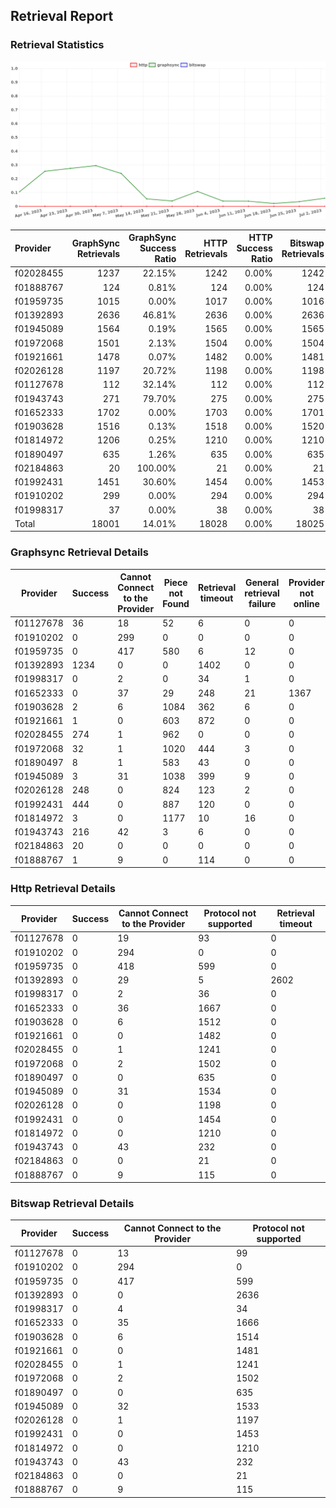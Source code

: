 ## Retrieval Report
### Retrieval Statistics
<img src="https://raw.githubusercontent.com/data-preservation-programs/filplus-checker-assets/main/filecoin-project/filecoin-plus-large-datasets/issues/432/1688678206212.png"/>

| Provider  | GraphSync Retrievals | GraphSync Success Ratio | HTTP Retrievals | HTTP Success Ratio | Bitswap Retrievals | Bitswap Success Ratio |
| :-------- | -------------------: | ----------------------: | --------------: | -----------------: | -----------------: | --------------------: |
| f02028455 |                 1237 |                  22.15% |            1242 |              0.00% |               1242 |                 0.00% |
| f01888767 |                  124 |                   0.81% |             124 |              0.00% |                124 |                 0.00% |
| f01959735 |                 1015 |                   0.00% |            1017 |              0.00% |               1016 |                 0.00% |
| f01392893 |                 2636 |                  46.81% |            2636 |              0.00% |               2636 |                 0.00% |
| f01945089 |                 1564 |                   0.19% |            1565 |              0.00% |               1565 |                 0.00% |
| f01972068 |                 1501 |                   2.13% |            1504 |              0.00% |               1504 |                 0.00% |
| f01921661 |                 1478 |                   0.07% |            1482 |              0.00% |               1481 |                 0.00% |
| f02026128 |                 1197 |                  20.72% |            1198 |              0.00% |               1198 |                 0.00% |
| f01127678 |                  112 |                  32.14% |             112 |              0.00% |                112 |                 0.00% |
| f01943743 |                  271 |                  79.70% |             275 |              0.00% |                275 |                 0.00% |
| f01652333 |                 1702 |                   0.00% |            1703 |              0.00% |               1701 |                 0.00% |
| f01903628 |                 1516 |                   0.13% |            1518 |              0.00% |               1520 |                 0.00% |
| f01814972 |                 1206 |                   0.25% |            1210 |              0.00% |               1210 |                 0.00% |
| f01890497 |                  635 |                   1.26% |             635 |              0.00% |                635 |                 0.00% |
| f02184863 |                   20 |                 100.00% |              21 |              0.00% |                 21 |                 0.00% |
| f01992431 |                 1451 |                  30.60% |            1454 |              0.00% |               1453 |                 0.00% |
| f01910202 |                  299 |                   0.00% |             294 |              0.00% |                294 |                 0.00% |
| f01998317 |                   37 |                   0.00% |              38 |              0.00% |                 38 |                 0.00% |
| Total     |                18001 |                  14.01% |           18028 |              0.00% |              18025 |                 0.00% |

### Graphsync Retrieval Details
| Provider  | Success | Cannot Connect to the Provider | Piece not Found | Retrieval timeout | General retrieval failure | Provider not online | Retrieval rejected | Unconfirmed block transfer |
| --------- | ------- | ------------------------------ | --------------- | ----------------- | ------------------------- | ------------------- | ------------------ | -------------------------- |
| f01127678 | 36      | 18                             | 52              | 6                 | 0                         | 0                   | 0                  | 0                          |
| f01910202 | 0       | 299                            | 0               | 0                 | 0                         | 0                   | 0                  | 0                          |
| f01959735 | 0       | 417                            | 580             | 6                 | 12                        | 0                   | 0                  | 0                          |
| f01392893 | 1234    | 0                              | 0               | 1402              | 0                         | 0                   | 0                  | 0                          |
| f01998317 | 0       | 2                              | 0               | 34                | 1                         | 0                   | 0                  | 0                          |
| f01652333 | 0       | 37                             | 29              | 248               | 21                        | 1367                | 0                  | 0                          |
| f01903628 | 2       | 6                              | 1084            | 362               | 6                         | 0                   | 37                 | 19                         |
| f01921661 | 1       | 0                              | 603             | 872               | 0                         | 0                   | 0                  | 2                          |
| f02028455 | 274     | 1                              | 962             | 0                 | 0                         | 0                   | 0                  | 0                          |
| f01972068 | 32      | 1                              | 1020            | 444               | 3                         | 0                   | 0                  | 1                          |
| f01890497 | 8       | 1                              | 583             | 43                | 0                         | 0                   | 0                  | 0                          |
| f01945089 | 3       | 31                             | 1038            | 399               | 9                         | 0                   | 0                  | 84                         |
| f02026128 | 248     | 0                              | 824             | 123               | 2                         | 0                   | 0                  | 0                          |
| f01992431 | 444     | 0                              | 887             | 120               | 0                         | 0                   | 0                  | 0                          |
| f01814972 | 3       | 0                              | 1177            | 10                | 16                        | 0                   | 0                  | 0                          |
| f01943743 | 216     | 42                             | 3               | 6                 | 0                         | 0                   | 0                  | 4                          |
| f02184863 | 20      | 0                              | 0               | 0                 | 0                         | 0                   | 0                  | 0                          |
| f01888767 | 1       | 9                              | 0               | 114               | 0                         | 0                   | 0                  | 0                          |

### Http Retrieval Details
| Provider  | Success | Cannot Connect to the Provider | Protocol not supported | Retrieval timeout |
| --------- | ------- | ------------------------------ | ---------------------- | ----------------- |
| f01127678 | 0       | 19                             | 93                     | 0                 |
| f01910202 | 0       | 294                            | 0                      | 0                 |
| f01959735 | 0       | 418                            | 599                    | 0                 |
| f01392893 | 0       | 29                             | 5                      | 2602              |
| f01998317 | 0       | 2                              | 36                     | 0                 |
| f01652333 | 0       | 36                             | 1667                   | 0                 |
| f01903628 | 0       | 6                              | 1512                   | 0                 |
| f01921661 | 0       | 0                              | 1482                   | 0                 |
| f02028455 | 0       | 1                              | 1241                   | 0                 |
| f01972068 | 0       | 2                              | 1502                   | 0                 |
| f01890497 | 0       | 0                              | 635                    | 0                 |
| f01945089 | 0       | 31                             | 1534                   | 0                 |
| f02026128 | 0       | 0                              | 1198                   | 0                 |
| f01992431 | 0       | 0                              | 1454                   | 0                 |
| f01814972 | 0       | 0                              | 1210                   | 0                 |
| f01943743 | 0       | 43                             | 232                    | 0                 |
| f02184863 | 0       | 0                              | 21                     | 0                 |
| f01888767 | 0       | 9                              | 115                    | 0                 |

### Bitswap Retrieval Details
| Provider  | Success | Cannot Connect to the Provider | Protocol not supported |
| --------- | ------- | ------------------------------ | ---------------------- |
| f01127678 | 0       | 13                             | 99                     |
| f01910202 | 0       | 294                            | 0                      |
| f01959735 | 0       | 417                            | 599                    |
| f01392893 | 0       | 0                              | 2636                   |
| f01998317 | 0       | 4                              | 34                     |
| f01652333 | 0       | 35                             | 1666                   |
| f01903628 | 0       | 6                              | 1514                   |
| f01921661 | 0       | 0                              | 1481                   |
| f02028455 | 0       | 1                              | 1241                   |
| f01972068 | 0       | 2                              | 1502                   |
| f01890497 | 0       | 0                              | 635                    |
| f01945089 | 0       | 32                             | 1533                   |
| f02026128 | 0       | 1                              | 1197                   |
| f01992431 | 0       | 0                              | 1453                   |
| f01814972 | 0       | 0                              | 1210                   |
| f01943743 | 0       | 43                             | 232                    |
| f02184863 | 0       | 0                              | 21                     |
| f01888767 | 0       | 9                              | 115                    |
